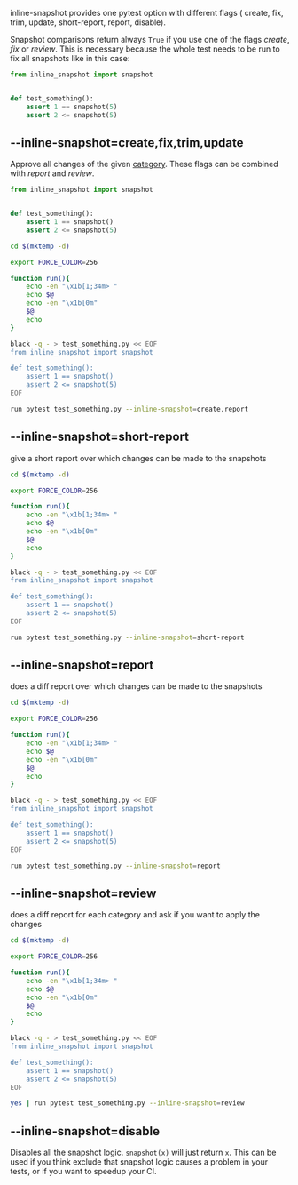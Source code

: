 
inline-snapshot provides one pytest option with different flags (
create,
fix,
trim,
update,
short-report,
report,
disable).



Snapshot comparisons return always `True` if you use one of the flags *create*, *fix* or *review*.
This is necessary because the whole test needs to be run to fix all snapshots like in this case:

```python
from inline_snapshot import snapshot


def test_something():
    assert 1 == snapshot(5)
    assert 2 <= snapshot(5)
```



## --inline-snapshot=create,fix,trim,update

Approve all changes of the given [category](categories.md).
These flags can be combined with *report* and *review*.

```python title="test_something.py"
from inline_snapshot import snapshot


def test_something():
    assert 1 == snapshot()
    assert 2 <= snapshot(5)
```

```bash exec="1" title="something" result="ansi"
cd $(mktemp -d)

export FORCE_COLOR=256

function run(){
    echo -en "\x1b[1;34m> "
    echo $@
    echo -en "\x1b[0m"
    $@
    echo
}

black -q - > test_something.py << EOF
from inline_snapshot import snapshot

def test_something():
    assert 1 == snapshot()
    assert 2 <= snapshot(5)
EOF

run pytest test_something.py --inline-snapshot=create,report
```


## --inline-snapshot=short-report

give a short report over which changes can be made to the snapshots

```bash exec="1" title="something" result="ansi"
cd $(mktemp -d)

export FORCE_COLOR=256

function run(){
    echo -en "\x1b[1;34m> "
    echo $@
    echo -en "\x1b[0m"
    $@
    echo
}

black -q - > test_something.py << EOF
from inline_snapshot import snapshot

def test_something():
    assert 1 == snapshot()
    assert 2 <= snapshot(5)
EOF

run pytest test_something.py --inline-snapshot=short-report
```


## --inline-snapshot=report

does a diff report over which changes can be made to the snapshots

```bash exec="1" title="something" result="ansi"
cd $(mktemp -d)

export FORCE_COLOR=256

function run(){
    echo -en "\x1b[1;34m> "
    echo $@
    echo -en "\x1b[0m"
    $@
    echo
}

black -q - > test_something.py << EOF
from inline_snapshot import snapshot

def test_something():
    assert 1 == snapshot()
    assert 2 <= snapshot(5)
EOF

run pytest test_something.py --inline-snapshot=report
```

## --inline-snapshot=review

does a diff report for each category and ask if you want to apply the changes

```bash exec="1" title="something" result="ansi"
cd $(mktemp -d)

export FORCE_COLOR=256

function run(){
    echo -en "\x1b[1;34m> "
    echo $@
    echo -en "\x1b[0m"
    $@
    echo
}

black -q - > test_something.py << EOF
from inline_snapshot import snapshot

def test_something():
    assert 1 == snapshot()
    assert 2 <= snapshot(5)
EOF

yes | run pytest test_something.py --inline-snapshot=review
```



## --inline-snapshot=disable

Disables all the snapshot logic. `snapshot(x)` will just return `x`.
This can be used if you think exclude that snapshot logic causes a problem in your tests, or if you want to speedup your CI.
